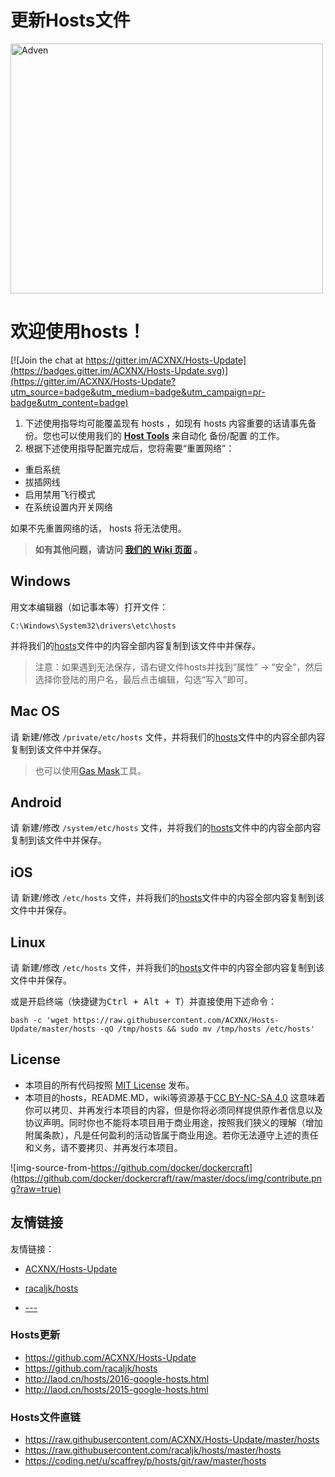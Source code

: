 # 更新Hosts文件


<img src="https://ss0.baidu.com/94o3dSag_xI4khGko9WTAnF6hhy/super/pic/item/f603918fa0ec08fad1158c335fee3d6d55fbda09.jpg" width = "500" height = "400" alt="Adven" align=center />



# 欢迎使用hosts！

[![Join the chat at https://gitter.im/ACXNX/Hosts-Update](https://badges.gitter.im/ACXNX/Hosts-Update.svg)](https://gitter.im/ACXNX/Hosts-Update?utm_source=badge&utm_medium=badge&utm_campaign=pr-badge&utm_content=badge)


1. 下述使用指导均可能覆盖现有 hosts ，如现有 hosts 内容重要的话请事先备份。您也可以使用我们的 [**Host Tools**](https://github.com/racaljk/hosts/tree/master/hosts_tools) 来自动化 备份/配置 的工作。
2. 根据下述使用指导配置完成后，您将需要“重置网络”：

- 重启系统
- 拔插网线
- 启用禁用飞行模式
- 在系统设置内开关网络

如果不先重置网络的话， hosts 将无法使用。

> **如有其他问题，请访问 [我们的 Wiki 页面](https://github.com/ACXNX/Hosts-Update/wiki) 。**


## Windows
用文本编辑器（如记事本等）打开文件：

    C:\Windows\System32\drivers\etc\hosts
    
并将我们的[hosts](https://raw.githubusercontent.com/ACXNX/Hosts-Update/master/hosts)文件中的内容全部内容复制到该文件中并保存。

> 注意：如果遇到无法保存，请右键文件hosts并找到“属性” -> “安全”，然后选择你登陆的用户名，最后点击编辑，勾选“写入”即可。

## Mac OS
请 新建/修改 `/private/etc/hosts` 文件，并将我们的[hosts](https://raw.githubusercontent.com/ACXNX/Hosts-Update/master/hosts)文件中的内容全部内容复制到该文件中并保存。


> 也可以使用[Gas Mask](http://www.macupdate.com/app/mac/29949/gas-mask/)工具。


## Android
请 新建/修改 `/system/etc/hosts` 文件，并将我们的[hosts](https://raw.githubusercontent.com/ACXNX/Hosts-Update/master/hosts)文件中的内容全部内容复制到该文件中并保存。


## iOS
请 新建/修改 `/etc/hosts` 文件，并将我们的[hosts](https://raw.githubusercontent.com/ACXNX/Hosts-Update/master/hosts)文件中的内容全部内容复制到该文件中并保存。


## Linux
请 新建/修改 `/etc/hosts` 文件，并将我们的[hosts](https://raw.githubusercontent.com/ACXNX/Hosts-Update/master/hosts)文件中的内容全部内容复制到该文件中并保存。

或是开启终端（快捷键为<kbd>Ctrl + Alt + T</kbd>）并直接使用下述命令：

    bash -c 'wget https://raw.githubusercontent.com/ACXNX/Hosts-Update/master/hosts -qO /tmp/hosts && sudo mv /tmp/hosts /etc/hosts'
    

## License
* 本项目的所有代码按照 [MIT License](https://github.com/ACXNX/Hosts-Update/blob/master/LICENSE) 发布。
* 本项目的hosts，README.MD，wiki等资源基于[CC BY-NC-SA 4.0](https://creativecommons.org/licenses/by-nc-sa/4.0/)
这意味着你可以拷贝、并再发行本项目的内容，但是你将必须同样提供原作者信息以及协议声明。同时你也不能将本项目用于商业用途，按照我们狭义的理解（增加附属条款），凡是任何盈利的活动皆属于商业用途。若你无法遵守上述的责任和义务，请不要拷贝、并再发行本项目。

![img-source-from-https://github.com/docker/dockercraft](https://github.com/docker/dockercraft/raw/master/docs/img/contribute.png?raw=true)


##  友情链接
友情链接：

* [ACXNX/Hosts-Update](https://github.com/ACXNX/Hosts-Update/)
* [racaljk/hosts](https://github.com/racaljk/hosts/) 

* [---](http://jquery.com)

### Hosts更新
* https://github.com/ACXNX/Hosts-Update
* https://github.com/racaljk/hosts
* http://laod.cn/hosts/2016-google-hosts.html
* http://laod.cn/hosts/2015-google-hosts.html


### Hosts文件直链
* https://raw.githubusercontent.com/ACXNX/Hosts-Update/master/hosts
* https://raw.githubusercontent.com/racaljk/hosts/master/hosts
* https://coding.net/u/scaffrey/p/hosts/git/raw/master/hosts
